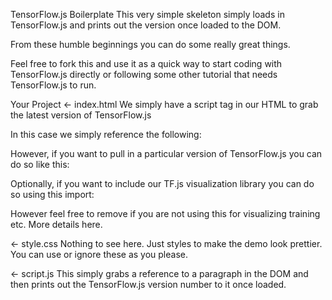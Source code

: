 TensorFlow.js Boilerplate
This very simple skeleton simply loads in TensorFlow.js and prints out the version once loaded to the DOM.

From these humble beginnings you can do some really great things.

Feel free to fork this and use it as a quick way to start coding with TensorFlow.js directly or following some other tutorial that needs TensorFlow.js to run.

Your Project
← index.html
We simply have a script tag in our HTML to grab the latest version of TensorFlow.js

In this case we simply reference the following:

<script src="https://cdn.jsdelivr.net/npm/@tensorflow/tfjs/dist/tf.min.js" type="text/javascript"></script>
However, if you want to pull in a particular version of TensorFlow.js you can do so like this:

<script src="https://cdn.jsdelivr.net/npm/@tensorflow/tfjs@1.4.0/dist/tf.min.js" type="text/javascript"></script>
Optionally, if you want to include our TF.js visualization library you can do so using this import:

<script src="https://cdn.jsdelivr.net/npm/@tensorflow/tfjs-vis/dist/tfjs-vis.umd.min.js" type="text/javascript"></script>
However feel free to remove if you are not using this for visualizing training etc. More details here.

← style.css
Nothing to see here. Just styles to make the demo look prettier. You can use or ignore these as you please.

← script.js
This simply grabs a reference to a paragraph in the DOM and then prints out the TensorFlow.js version number to it once loaded.